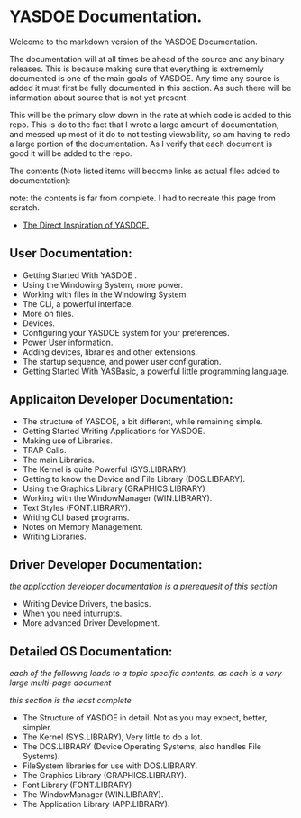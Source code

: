 # YASDOE Documentation.

Welcome to the markdown version of the YASDOE Documentation.

The documentation will at all times be ahead of the source and any binary releases.  This is because making sure that everything is extrememly documented is one of the main goals of YASDOE.  Any time any source is added it must first be fully documented in this section.  As such there will be information about source that is not yet present.

This will be the primary slow down in the rate at which code is added to this repo.  This is do to the fact that I wrote a large amount of documentation, and messed up most of it do to not testing viewability, so am having to redo a large portion of the documentation.  As I verify that each document is good it will be added to the repo.

The contents (Note listed items will become links as actual files added to documentation):

note: the contents is far from complete.  I had to recreate this page from scratch.

* [The Direct Inspiration of YASDOE.](https://github.com/David-SWUSA-RISCOS/YASDOE/blob/main/docs/md/inspire.md)

## User Documentation:

* Getting Started With YASDOE .
* Using the Windowing System, more power.
* Working with files in the Windowing System.
* The CLI, a powerful interface.
* More on files.
* Devices.
* Configuring your YASDOE system for your preferences.
* Power User information.
* Adding devices, libraries and other extensions.
* The startup sequence, and power user configuration.
* Getting Started With YASBasic, a powerful little programming language.

## Applicaiton Developer Documentation:

* The structure of YASDOE, a bit different, while remaining simple.
* Getting Started Writing Applications for YASDOE.
* Making use of Libraries.
* TRAP Calls.
* The main Libraries.
* The Kernel is quite Powerful (SYS.LIBRARY).
* Getting to know the Device and File Library (DOS.LIBRARY).
* Using the Graphics Library (GRAPHICS.LIBRARY)
* Working with the WindowManager (WIN.LIBRARY).
* Text Styles (FONT.LIBRARY).
* Writing CLI based programs.
* Notes on Memory Management.
* Writing Libraries.

## Driver Developer Documentation:
_the application developer documentation is a prerequesit of this section_

* Writing Device Drivers, the basics.
* When you need inturrupts.
* More advanced Driver Development.

## Detailed OS Documentation:
_each of the following leads to a topic specific contents, as each is a very large multi-page document_

_this section is the least complete_

* The Structure of YASDOE in detail.  Not as you may expect, better, simpler.
* The Kernel (SYS.LIBRARY), Very little to do a lot.
* The DOS.LIBRARY (Device Operating Systems, also handles File Systems).
* FileSystem libraries for use with DOS.LIBRARY.
* The Graphics Library (GRAPHICS.LIBRARY).
* Font Library (FONT.LIBRARY)
* The WindowManager (WIN.LIBRARY).
* The Application Library (APP.LIBRARY).
